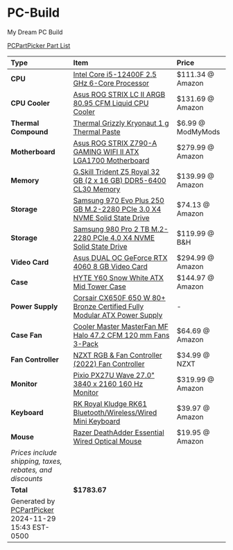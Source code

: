 # PC-Build
My Dream PC Build


[PCPartPicker Part List](https://pcpartpicker.com/list/zxMzYd)

Type|Item|Price
:----|:----|:----
**CPU** | [Intel Core i5-12400F 2.5 GHz 6-Core Processor](https://pcpartpicker.com/product/pQNxFT/intel-core-i5-12400f-25-ghz-6-core-processor-bx8071512400f) | $111.34 @ Amazon 
**CPU Cooler** | [Asus ROG STRIX LC II ARGB 80.95 CFM Liquid CPU Cooler](https://pcpartpicker.com/product/Q2D7YJ/asus-rog-strix-lc-ii-argb-8095-cfm-liquid-cpu-cooler-rog-strix-lc-ii-360-argb-white-edition) | $131.69 @ Amazon 
**Thermal Compound** | [Thermal Grizzly Kryonaut 1 g Thermal Paste](https://pcpartpicker.com/product/XHqbt6/thermal-grizzly-kryonaut-1-g-thermal-paste-tg-k-001-rs) | $6.99 @ ModMyMods 
**Motherboard** | [Asus ROG STRIX Z790-A GAMING WIFI II ATX LGA1700 Motherboard](https://pcpartpicker.com/product/p8P8TW/asus-rog-strix-z790-a-gaming-wifi-ii-atx-lga1700-motherboard-rog-strix-z790-a-gaming-wifi-ii) | $279.99 @ Amazon 
**Memory** | [G.Skill Trident Z5 Royal 32 GB (2 x 16 GB) DDR5-6400 CL30 Memory](https://pcpartpicker.com/product/s3fxFT/gskill-trident-z5-royal-32-gb-2-x-16-gb-ddr5-6400-cl30-memory-f5-6400j3039g16gx2-tr5s) | $139.99 @ Amazon 
**Storage** | [Samsung 970 Evo Plus 250 GB M.2-2280 PCIe 3.0 X4 NVME Solid State Drive](https://pcpartpicker.com/product/BDYLrH/samsung-970-evo-plus-250-gb-m2-2280-nvme-solid-state-drive-mz-v7s250bam) | $74.13 @ Amazon 
**Storage** | [Samsung 980 Pro 2 TB M.2-2280 PCIe 4.0 X4 NVME Solid State Drive](https://pcpartpicker.com/product/f3cRsY/samsung-980-pro-2-tb-m2-2280-nvme-solid-state-drive-mz-v8p2t0bam) | $119.99 @ B&H 
**Video Card** | [Asus DUAL OC GeForce RTX 4060 8 GB Video Card](https://pcpartpicker.com/product/qpzXsY/asus-dual-oc-geforce-rtx-4060-8-gb-video-card-dual-rtx4060-o8g-white) | $294.99 @ Amazon 
**Case** | [HYTE Y60 Snow White ATX Mid Tower Case](https://pcpartpicker.com/product/3JfxFT/hyte-y60-snow-white-atx-mid-tower-case-cs-hyte-y60-ww) | $144.97 @ Amazon 
**Power Supply** | [Corsair CX650F 650 W 80+ Bronze Certified Fully Modular ATX Power Supply](https://pcpartpicker.com/product/QRQfrH/corsair-cx650f-650-w-80-bronze-certified-fully-modular-atx-power-supply-cp-9020226-na) |-
**Case Fan** | [Cooler Master MasterFan MF Halo 47.2 CFM 120 mm Fans 3-Pack](https://pcpartpicker.com/product/FXPQzy/cooler-master-masterfan-mf-halo-472-cfm-120-mm-fans-3-pack-mfl-b2dw-183pa-r1) | $64.69 @ Amazon 
**Fan Controller** | [NZXT RGB & Fan Controller (2022) Fan Controller](https://pcpartpicker.com/product/vB8bt6/nzxt-rgb-fan-controller-2022-fan-controller-ac-crfr0-b1) | $34.99 @ NZXT 
**Monitor** | [Pixio PX27U Wave 27.0" 3840 x 2160 160 Hz Monitor](https://pcpartpicker.com/product/kFcgXL/pixio-px27u-wave-270-3840-x-2160-160-hz-monitor-px27uwavew) | $319.99 @ Amazon 
**Keyboard** | [RK Royal Kludge RK61 Bluetooth/Wireless/Wired Mini Keyboard](https://pcpartpicker.com/product/6yQKHx/rk-royal-kludge-rk61-bluetoothwirelesswired-mini-keyboard-093348322) | $39.97 @ Amazon 
**Mouse** | [Razer DeathAdder Essential Wired Optical Mouse](https://pcpartpicker.com/product/pFcG3C/razer-deathadder-essential-wired-optical-mouse-rz01-03850200-r3u1) | $19.95 @ Amazon 
 | *Prices include shipping, taxes, rebates, and discounts* |
 | **Total** | **$1783.67**
 | Generated by [PCPartPicker](https://pcpartpicker.com) 2024-11-29 15:43 EST-0500 |
